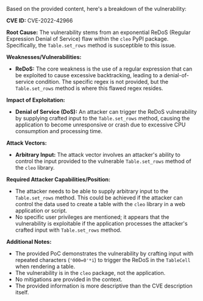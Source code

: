 Based on the provided content, here's a breakdown of the vulnerability:

**CVE ID:** CVE-2022-42966

**Root Cause:** The vulnerability stems from an exponential ReDoS (Regular Expression Denial of Service) flaw within the `cleo` PyPI package. Specifically, the `Table.set_rows` method is susceptible to this issue.

**Weaknesses/Vulnerabilities:**
*   **ReDoS:** The core weakness is the use of a regular expression that can be exploited to cause excessive backtracking, leading to a denial-of-service condition. The specific regex is not provided, but the `Table.set_rows` method is where this flawed regex resides.

**Impact of Exploitation:**
*   **Denial of Service (DoS):** An attacker can trigger the ReDoS vulnerability by supplying crafted input to the `Table.set_rows` method, causing the application to become unresponsive or crash due to excessive CPU consumption and processing time.

**Attack Vectors:**
*   **Arbitrary Input:** The attack vector involves an attacker's ability to control the input provided to the vulnerable `Table.set_rows` method of the `cleo` library.

**Required Attacker Capabilities/Position:**
*   The attacker needs to be able to supply arbitrary input to the `Table.set_rows` method. This could be achieved if the attacker can control the data used to create a table with the `cleo` library in a web application or script.
*   No specific user privileges are mentioned; it appears that the vulnerability is exploitable if the application processes the attacker's crafted input with `Table.set_rows` method.

**Additional Notes:**
*   The provided PoC demonstrates the vulnerability by crafting input with repeated characters (`'000=0'*i`) to trigger the ReDoS in the `TableCell` when rendering a table.
*   The vulnerability is in the `cleo` package, not the application.
*   No mitigations are provided in the context.
*   The provided information is more descriptive than the CVE description itself.